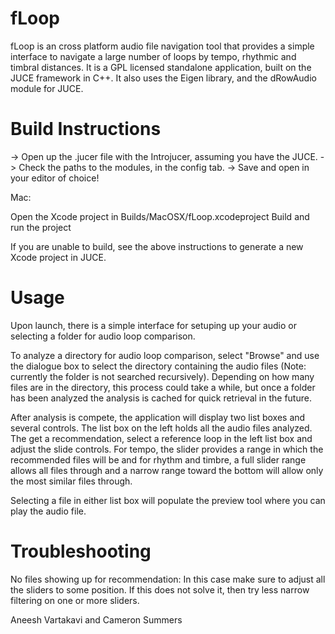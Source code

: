 fLoop
=====

fLoop is an cross platform audio file navigation tool that provides a simple interface to navigate a large number of loops by tempo, rhythmic and timbral distances. It is a GPL licensed standalone application, built on the JUCE framework in C++. It also uses the Eigen library, and the dRowAudio module for JUCE.

Build Instructions
==================

-> Open up the .jucer file with the Introjucer, assuming you have the JUCE.
-> Check the paths to the modules, in the config tab.
-> Save and open in your editor of choice!

Mac:

Open the Xcode project in Builds/MacOSX/fLoop.xcodeproject
Build and run the project

If you are unable to build, see the above instructions to generate a new Xcode project in JUCE.

Usage
=====

Upon launch, there is a simple interface for setuping up your audio or selecting a folder for audio loop comparison.

To analyze a directory for audio loop comparison, select "Browse" and use the dialogue box to select the directory containing the audio files (Note: currently the folder is not searched recursively). Depending on how many files are in the directory, this process could take a while, but once a folder has been analyzed the analysis is cached for quick retrieval in the future.

After analysis is compete, the application will display two list boxes and several controls. The list box on the left holds all the audio files analyzed. The get a recommendation, select a reference loop in the left list box and adjust the slide controls. For tempo, the slider provides a range in which the recommended files will be and for rhythm and timbre, a full slider range allows all files through and a narrow range toward the bottom will allow only the most similar files through.

Selecting a file in either list box will populate the preview tool where you can play the audio file.


Troubleshooting
===============

No files showing up for recommendation: In this case make sure to adjust all the sliders to some position. If this does not solve it, then try less narrow filtering on one or more sliders.


Aneesh Vartakavi and Cameron Summers
